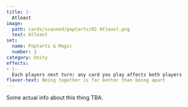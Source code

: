 ```yaml
---
title: |-
  Atleast
image: 
  path: cards/scanned/poptarts/02 Atleast.png
  text: Atleast
set:
  name: Poptarts & Magic
  number: 2
category: Unity
effects: 
- |-
  Each players next turn: any card you play affects both players
flavor-text: Being together is far better than being apart
---
```

Some actual info about this thing TBA.
